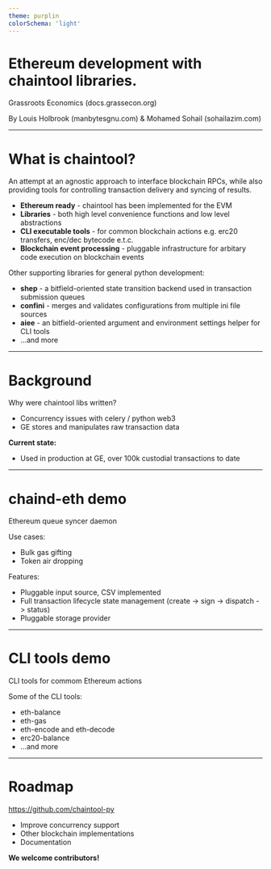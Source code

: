 ```yaml
---
theme: purplin
colorSchema: 'light'
---
```


# Ethereum development with chaintool libraries.

Grassroots Economics (docs.grassecon.org)

By Louis Holbrook (manbytesgnu.com) & Mohamed Sohail (sohailazim.com)

<BarBottom  title="Ethereum development with chaintool libraries.">
  <Item text="chainlib-py">
    <carbon:logo-github />
  </Item>
</BarBottom>

<!--
The last comment block of each slide will be treated as slide notes. It will be visible and editable in Presenter Mode along with the slide. [Read more in the docs](https://sli.dev/guide/syntax.html#notes)
-->

---

# What is chaintool?

An attempt at an agnostic approach to interface blockchain RPCs, while also providing tools for controlling transaction delivery and syncing of results.
  
- **Ethereum ready** - chaintool has been implemented for the EVM
- **Libraries** - both high level convenience functions and low level abstractions
- **CLI executable tools** - for common blockchain actions e.g. erc20 transfers, enc/dec bytecode e.t.c.
- **Blockchain event processing** - pluggable infrastructure for arbitary code execution on blockchain events

Other supporting libraries for general python development:

- **shep** - a bitfield-oriented state transition backend used in transaction submission queues
- **confini** - merges and validates configurations from multiple ini file sources
- **aiee** - an bitfield-oriented argument and environment settings helper for CLI tools
- ...and more


<BarBottom  title="Ethereum development with chaintool libraries.">
  <Item text="chainlib-py">
    <carbon:logo-github />
  </Item>
</BarBottom>

---

# Background

Why were chaintool libs written?
  
- Concurrency issues with celery / python web3
- GE stores and manipulates raw transaction data

**Current state:**

- Used in production at GE, over 100k custodial transactions to date


<BarBottom  title="Ethereum development with chaintool libraries.">
  <Item text="chainlib-py">
    <carbon:logo-github />
  </Item>
</BarBottom>

---

# chaind-eth demo

Ethereum queue syncer daemon

Use cases:

- Bulk gas gifting
- Token air dropping

Features:

- Pluggable input source, CSV implemented
- Full transaction lifecycle state management (create -> sign -> dispatch -> status)
- Pluggable storage provider

<BarBottom  title="Ethereum development with chaintool libraries.">
  <Item text="chainlib-py">
    <carbon:logo-github />
  </Item>
</BarBottom>

---

# CLI tools demo
CLI tools for commom Ethereum actions

Some of the CLI tools:

- eth-balance
- eth-gas
- eth-encode and eth-decode
- erc20-balance
- ...and more

<BarBottom  title="Ethereum development with chaintool libraries.">
  <Item text="chainlib-py">
    <carbon:logo-github />
  </Item>
</BarBottom>

---

# Roadmap

https://github.com/chaintool-py

- Improve concurrency support
- Other blockchain implementations
- Documentation

**We welcome contributors!**